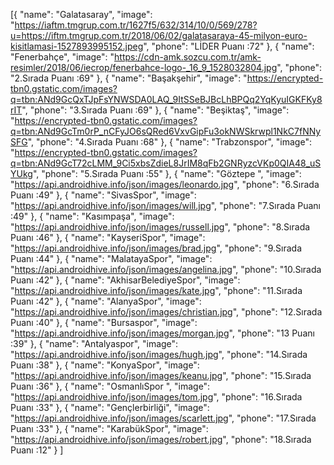 [{
		"name": "Galatasaray",
		"image": "https://iaftm.tmgrup.com.tr/1627f5/632/314/10/0/569/278?u=https://iftm.tmgrup.com.tr/2018/06/02/galatasaraya-45-milyon-euro-kisitlamasi-1527893995152.jpeg",
		"phone": "LİDER Puanı :72"
	},
	{
		"name": "Fenerbahçe",
		"image": "https://cdn-amk.sozcu.com.tr/amk-resimler/2018/06/iecrop/fenerbahce-logo-_16_9_1528032804.jpg",
		"phone": "2.Sırada Puanı :69"
	},
	{
		"name": "Başakşehir",
		"image": "https://encrypted-tbn0.gstatic.com/images?q=tbn:ANd9GcQxTJpFsYNWSDA0LAQ_9ItSSeBJBcLhBPQq2YqKyuIGKFKy8rIT",
		"phone": "3.Sırada Puanı :69"
	},
	{
		"name": "Beşiktaş",
		"image": "https://encrypted-tbn0.gstatic.com/images?q=tbn:ANd9GcTm0rP_nCFyJO6sQRed6VxvGipFu3okNWSkrwpl1NkC7fNNySFG",
		"phone": "4.Sırada Puanı :68"
	},
	{
		"name": "Trabzonspor",
		"image": "https://encrypted-tbn0.gstatic.com/images?q=tbn:ANd9GcT72cLMM_9Ci5xbsZdieL8JrIM8qFb2GNRyzcVKp0QIA48_uSYUkg",
		"phone": "5.Sırada Puanı :55"
	},
	{
		"name": "Göztepe ",
		"image": "https://api.androidhive.info/json/images/leonardo.jpg",
	"phone": "6.Sırada Puanı :49"
	},
	{
		"name": "SivasSpor",
		"image": "https://api.androidhive.info/json/images/will.jpg",
	 "phone": "7.Sırada Puanı :49"
	},
	{
		"name": "Kasımpaşa",
		"image": "https://api.androidhive.info/json/images/russell.jpg",
		"phone": "8.Sırada Puanı :46"
	},
	{
		"name": "KayseriSpor",
		"image": "https://api.androidhive.info/json/images/brad.jpg",
		"phone": "9.Sırada Puanı :44"
	},
	{
		"name": "MalatayaSpor",
		"image": "https://api.androidhive.info/json/images/angelina.jpg",
		"phone": "10.Sırada Puanı :42"
	},
	{
		"name": "AkhisarBelediyeSpor",
		"image": "https://api.androidhive.info/json/images/kate.jpg",
		"phone": "11.Sırada Puanı :42"
	},
	{
		"name": "AlanyaSpor",
		"image": "https://api.androidhive.info/json/images/christian.jpg",
		"phone": "12.Sırada Puanı :40"
	},
	{
		"name": "Bursaspor",
		"image": "https://api.androidhive.info/json/images/morgan.jpg",
		"phone": "13 Puanı :39"
	},
	{
		"name": "Antalyaspor",
		"image": "https://api.androidhive.info/json/images/hugh.jpg",
		"phone": "14.Sırada Puanı :38"
	},
	{
		"name": "KonyaSpor",
		"image": "https://api.androidhive.info/json/images/keanu.jpg",
		"phone": "15.Sırada Puanı :36"
	},
	{
		"name": "OsmanlıSpor ",
		"image": "https://api.androidhive.info/json/images/tom.jpg",
		"phone": "16.Sırada Puanı :33"
	},
	{
		"name": "Gençlerbirliği",
		"image": "https://api.androidhive.info/json/images/scarlett.jpg",
		"phone": "17.Sırada Puanı :33"
	},
	{
		"name": "KarabükSpor",
		"image": "https://api.androidhive.info/json/images/robert.jpg",
	  "phone": "18.Sırada Puanı :12"
	}
]

